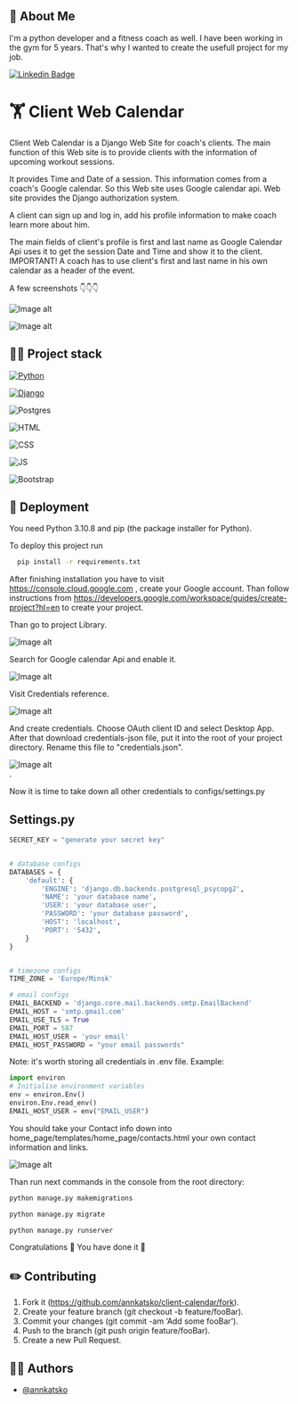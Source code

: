 
## 🚀 About Me
I'm a python developer and a fitness coach as well. I have been working in the gym for 5 years. That's why I wanted to create the usefull project for my job.

[![Linkedin Badge](https://img.shields.io/badge/-HannaKatsko-blue?style=flat-square&logo=Linkedin&logoColor=white&link=https://www.linkedin.com/in/midhruvjaink/)](https://www.linkedin.com/in/hanna-katsko-a4319222b)
 
# 🏋️ Client Web Calendar 

Client Web Calendar is a Django Web Site for coach's clients.
The main function of this Web site is to provide clients with the information of upcoming workout sessions. 

It provides Time and Date of a session. 
This information comes from a coach's Google calendar. So this Web site uses Google calendar api. 
Web site provides the Django authorization system. 

A client can sign up and log in, add his profile information to make coach learn more about him. 

The main fields of client's profile is first and last name as Google Calendar Api uses it to get the session Date and Time and show it to the client. 
IMPORTANT!
A coach has to use client's first and last name in his own calendar as a header of the event. 

A few screenshots 👇👇👇

![Image alt](https://github.com/annkatsko/client-calendar-readme-img/raw/main/img1.png)


![Image alt](https://github.com/annkatsko/client-calendar-readme-img/raw/main/img2.png)

## 👨‍💻 Project stack
[![Python](https://img.shields.io/badge/Python-3776AB?style=for-the-badge&logo=python&logoColor=white)](https://www.python.org/downloads/)

[![Django](https://img.shields.io/badge/Django-092E20?style=for-the-badge&logo=django&logoColor=white)](https://docs.djangoproject.com/en/4.1/)

![Postgres](https://img.shields.io/badge/postgres-%23316192.svg?style=for-the-badge&logo=postgresql&logoColor=white)

![HTML](https://img.shields.io/badge/HTML-239120?style=for-the-badge&logo=html5&logoColor=white)

![CSS](https://img.shields.io/badge/CSS-239120?&style=for-the-badge&logo=css3&logoColor=white)

![JS](https://img.shields.io/badge/JavaScript-F7DF1E?style=for-the-badge&logo=javascript&logoColor=black)

![Bootstrap](	https://img.shields.io/badge/Bootstrap-563D7C?style=for-the-badge&logo=bootstrap&logoColor=white)


## 	🚀 Deployment
You need Python 3.10.8 and pip (the package installer for Python). 

To deploy this project run

```bash
  pip install -r requirements.txt
```
After finishing installation you have to visit https://console.cloud.google.com , create your Google account. 
Than follow instructions from https://developers.google.com/workspace/guides/create-project?hl=en to create your project. 

Than go to project Library. 

![Image alt](https://github.com/annkatsko/client-calendar-readme-img/raw/main/img4.png)


Search for Google calendar Api and enable it.

![Image alt](https://github.com/annkatsko/client-calendar-readme-img/raw/main/img5.png)

Visit Credentials reference. 

![Image alt](https://github.com/annkatsko/client-calendar-readme-img/raw/main/img7.png)

And create credentials. Choose OAuth client ID and select Desktop App. After that download credentials-json file, put it into the root of your project directory. Rename this file to "credentials.json". 

![Image alt](https://github.com/annkatsko/client-calendar-readme-img/raw/main/img6.png)  
.

Now it is time to take down all other credentials to configs/settings.py




## Settings.py

```python
SECRET_KEY = "generate your secret key"
```

```python

# database configs
DATABASES = {
    'default': {
        'ENGINE': 'django.db.backends.postgresql_psycopg2',
        'NAME': 'your database name',
        'USER': 'your database user',
        'PASSWORD': 'your database password',
        'HOST': 'localhost',
        'PORT': '5432',
    }
}


# timezone configs
TIME_ZONE = 'Europe/Minsk'

# email configs
EMAIL_BACKEND = 'django.core.mail.backends.smtp.EmailBackend'
EMAIL_HOST = 'smtp.gmail.com'
EMAIL_USE_TLS = True
EMAIL_PORT = 587
EMAIL_HOST_USER = 'your email'
EMAIL_HOST_PASSWORD = "your email passwords"
```

Note:
it's worth storing all credentials in .env file.
Example:
```python
import environ
# Initialise environment variables
env = environ.Env()
environ.Env.read_env()
EMAIL_HOST_USER = env("EMAIL_USER")
```

You should take your Contact info down into home_page/templates/home_page/contacts.html your own contact information and links. 

![Image alt](https://github.com/annkatsko/client-calendar-readme-img/raw/main/img8.png)


Than run next commands in the console from the root directory:
```python
python manage.py makemigrations
```
```python
python manage.py migrate
```
```python
python manage.py runserver
```

Congratulations 🎉  You have done it 🥇






## ✏️ Contributing
1. Fork it (https://github.com/annkatsko/client-calendar/fork). 
2. Create your feature branch (git checkout -b feature/fooBar). 
3. Commit your changes (git commit -am ‘Add some fooBar’). 
4. Push to the branch (git push origin feature/fooBar). 
5. Create a new Pull Request. 


## 🦸‍♀️ Authors

- [@annkatsko](https://github.com/annkatsko)


 
